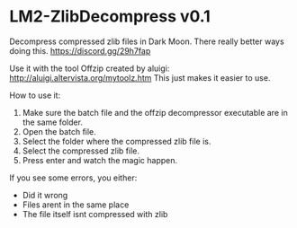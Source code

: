 # LM2-ZlibDecompress v0.1
Decompress compressed zlib files in Dark Moon. There really better ways doing this.
https://discord.gg/29h7fap

Use it with the tool Offzip created by aluigi: http://aluigi.altervista.org/mytoolz.htm
This just makes it easier to use.

How to use it:
1. Make sure the batch file and the offzip decompressor executable are in the same folder.
2. Open the batch file.
3. Select the folder where the compressed zlib file is.
4. Select the compressed zlib file.
5. Press enter and watch the magic happen.

If you see some errors, you either:

- Did it wrong
- Files arent in the same place
- The file itself isnt compressed with zlib
